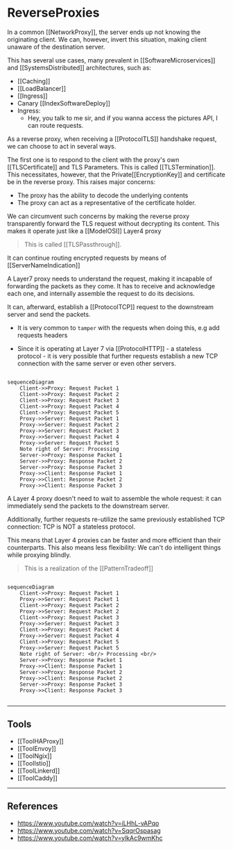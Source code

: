 # ReverseProxies

In a common [[NetworkProxy]], the server ends up not knowing the originating client. We can, however, invert this situation, making client unaware of the destination server.

This has several use cases, many prevalent in [[SoftwareMicroservices]] and [[SystemsDistributed]] architectures, such as:

* [[Caching]]
* [[LoadBalancer]]
* [[Ingress]]
* Canary [[IndexSoftwareDeploy]]
* Ingress:
  * Hey, you talk to me sir,  and if you wanna access the pictures API, I can route requests.

As a reverse proxy, when receiving a [[ProtocolTLS]] handshake request, we can choose to act in several ways.

The first one is to respond to the client with the proxy's own [[TLSCertificate]] and TLS Parameters. This is called [[TLSTermination]]. This necessitates, however, that the Private[[EncryptionKey]] and certificate be in the reverse proxy. This raises major concerns:

* The proxy has the ability to decode the underlying contents
* The proxy can act as a representative of the certificate holder.

We can circumvent such concerns by making the reverse proxy transparently forward the TLS request without decrypting its content. This makes it operate just like a [[ModelOSI]] Layer4 proxy

> This is called [[TLSPassthrough]].

It can continue routing encrypted requests by means of [[ServerNameIndication]]

A Layer7 proxy needs to understand the request, making it incapable of forwarding the packets as they come. It has to receive and acknowledge each one, and internally assemble the request to do its decisions.

It can, afterward, establish a [[ProtocolTCP]] request to the downstream server and send the packets.

* It is very common to `tamper` with the requests when doing this, e.g add requests headers

* Since it is operating at Layer 7 via [[ProtocolHTTP]] - a stateless protocol - it is very possible that further requests establish a new TCP connection with the same server or even other servers.

```mermaid

sequenceDiagram
    Client->>Proxy: Request Packet 1
    Client->>Proxy: Request Packet 2
    Client->>Proxy: Request Packet 3
    Client->>Proxy: Request Packet 4
    Client->>Proxy: Request Packet 5    
    Proxy->>Server: Request Packet 1
    Proxy->>Server: Request Packet 2
    Proxy->>Server: Request Packet 3
    Proxy->>Server: Request Packet 4
    Proxy->>Server: Request Packet 5
    Note right of Server: Processing
    Server->>Proxy: Response Packet 1
    Server->>Proxy: Response Packet 2
    Server->>Proxy: Response Packet 3    
    Proxy->>Client: Response Packet 1
    Proxy->>Client: Response Packet 2
    Proxy->>Client: Response Packet 3
```

A Layer 4 proxy doesn't need to wait to assemble the whole request:  it can immediately send the packets to the downstream server.

Additionally, further requests re-utilize the same previously established TCP connection: TCP is NOT a stateless protocol.

This means that Layer 4 proxies can be faster and more efficient than their counterparts.  This also means less flexibility: We can't do intelligent things while proxying blindly.

> This is a realization of the [[PatternTradeoff]]

```mermaid

sequenceDiagram
    Client->>Proxy: Request Packet 1
    Proxy->>Server: Request Packet 1
    Client->>Proxy: Request Packet 2
    Proxy->>Server: Request Packet 2
    Client->>Proxy: Request Packet 3
    Proxy->>Server: Request Packet 3
    Client->>Proxy: Request Packet 4
    Proxy->>Server: Request Packet 4
    Client->>Proxy: Request Packet 5    
    Proxy->>Server: Request Packet 5
    Note right of Server: <br/> Processing <br/>
    Server->>Proxy: Response Packet 1
    Proxy->>Client: Response Packet 1
    Server->>Proxy: Response Packet 2
    Proxy->>Client: Response Packet 2
    Server->>Proxy: Response Packet 3    
    Proxy->>Client: Response Packet 3


```

___

## Tools

* [[ToolHAProxy]]
* [[ToolEnvoy]]
* [[ToolNgix]]
* [[ToolIstio]]
* [[ToolLinkerd]]
* [[ToolCaddy]]

___

## References

* <https://www.youtube.com/watch?v=iLHhL-vAPqo>
* <https://www.youtube.com/watch?v=SqqrOspasag>
* <https://www.youtube.com/watch?v=ylkAc9wmKhc>
